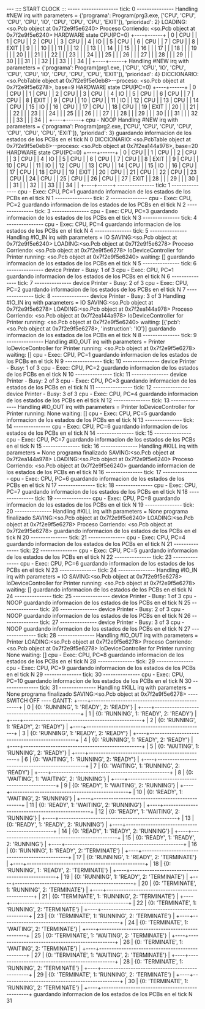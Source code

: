 --- :::: START CLOCK  ::: -----
        --------------- tick: 0 ---------------
Handling #NEW irq with parameters = {'programa': Program(prg3.exe, ['CPU', 'CPU', 'CPU', 'CPU', 'IO', 'CPU', 'CPU', 'CPU', 'EXIT']), 'prioridad': 2}
LOADING:<so.Pcb object at 0x7f2e9f5e6240>
Proceso Corriendo: <so.Pcb object at 0x7f2e9f5e6240>
HARDWARE state CPU(PC=0)
+----+------+
|  0 | CPU  |
|  1 | CPU  |
|  2 | CPU  |
|  3 | CPU  |
|  4 | IO   |
|  5 | CPU  |
|  6 | CPU  |
|  7 | CPU  |
|  8 | EXIT |
|  9 |      |
| 10 |      |
| 11 |      |
| 12 |      |
| 13 |      |
| 14 |      |
| 15 |      |
| 16 |      |
| 17 |      |
| 18 |      |
| 19 |      |
| 20 |      |
| 21 |      |
| 22 |      |
| 23 |      |
| 24 |      |
| 25 |      |
| 26 |      |
| 27 |      |
| 28 |      |
| 29 |      |
| 30 |      |
| 31 |      |
| 32 |      |
| 33 |      |
| 34 |      |
+----+------+
Handling #NEW irq with parameters = {'programa': Program(prg1.exe, ['CPU', 'CPU', 'IO', 'CPU', 'CPU', 'CPU', 'IO', 'CPU', 'CPU', 'CPU', 'EXIT']), 'prioridad': 4}
DICCIONARIO: <so.PcbTable object at 0x7f2e9f5e0eb8>--proceso: <so.Pcb object at 0x7f2e9f5e6278>, base=9
HARDWARE state CPU(PC=0)
+----+------+
|  0 | CPU  |
|  1 | CPU  |
|  2 | CPU  |
|  3 | CPU  |
|  4 | IO   |
|  5 | CPU  |
|  6 | CPU  |
|  7 | CPU  |
|  8 | EXIT |
|  9 | CPU  |
| 10 | CPU  |
| 11 | IO   |
| 12 | CPU  |
| 13 | CPU  |
| 14 | CPU  |
| 15 | IO   |
| 16 | CPU  |
| 17 | CPU  |
| 18 | CPU  |
| 19 | EXIT |
| 20 |      |
| 21 |      |
| 22 |      |
| 23 |      |
| 24 |      |
| 25 |      |
| 26 |      |
| 27 |      |
| 28 |      |
| 29 |      |
| 30 |      |
| 31 |      |
| 32 |      |
| 33 |      |
| 34 |      |
+----+------+
cpu - NOOP
Handling #NEW irq with parameters = {'programa': Program(prg2.exe, ['CPU', 'CPU', 'CPU', 'CPU', 'CPU', 'CPU', 'CPU', 'EXIT']), 'prioridad': 3}
guardando informacion de los estados de los PCBs en el tick N 0
DICCIONARIO: <so.PcbTable object at 0x7f2e9f5e0eb8>--proceso: <so.Pcb object at 0x7f2ea144a978>, base=20
HARDWARE state CPU(PC=0)
+----+------+
|  0 | CPU  |
|  1 | CPU  |
|  2 | CPU  |
|  3 | CPU  |
|  4 | IO   |
|  5 | CPU  |
|  6 | CPU  |
|  7 | CPU  |
|  8 | EXIT |
|  9 | CPU  |
| 10 | CPU  |
| 11 | IO   |
| 12 | CPU  |
| 13 | CPU  |
| 14 | CPU  |
| 15 | IO   |
| 16 | CPU  |
| 17 | CPU  |
| 18 | CPU  |
| 19 | EXIT |
| 20 | CPU  |
| 21 | CPU  |
| 22 | CPU  |
| 23 | CPU  |
| 24 | CPU  |
| 25 | CPU  |
| 26 | CPU  |
| 27 | EXIT |
| 28 |      |
| 29 |      |
| 30 |      |
| 31 |      |
| 32 |      |
| 33 |      |
| 34 |      |
+----+------+
        --------------- tick: 1 ---------------
cpu - Exec: CPU, PC=1
guardando informacion de los estados de los PCBs en el tick N 1
        --------------- tick: 2 ---------------
cpu - Exec: CPU, PC=2
guardando informacion de los estados de los PCBs en el tick N 2
        --------------- tick: 3 ---------------
cpu - Exec: CPU, PC=3
guardando informacion de los estados de los PCBs en el tick N 3
        --------------- tick: 4 ---------------
cpu - Exec: CPU, PC=4
guardando informacion de los estados de los PCBs en el tick N 4
        --------------- tick: 5 ---------------
Handling #IO_IN irq with parameters = IO
SAVING:<so.Pcb object at 0x7f2e9f5e6240>
LOADING:<so.Pcb object at 0x7f2e9f5e6278>
Proceso Corriendo: <so.Pcb object at 0x7f2e9f5e6278>
IoDeviceController for Printer running: <so.Pcb object at 0x7f2e9f5e6240> waiting: []
guardando informacion de los estados de los PCBs en el tick N 5
        --------------- tick: 6 ---------------
device Printer - Busy: 1 of 3
cpu - Exec: CPU, PC=1
guardando informacion de los estados de los PCBs en el tick N 6
        --------------- tick: 7 ---------------
device Printer - Busy: 2 of 3
cpu - Exec: CPU, PC=2
guardando informacion de los estados de los PCBs en el tick N 7
        --------------- tick: 8 ---------------
device Printer - Busy: 3 of 3
Handling #IO_IN irq with parameters = IO
SAVING:<so.Pcb object at 0x7f2e9f5e6278>
LOADING:<so.Pcb object at 0x7f2ea144a978>
Proceso Corriendo: <so.Pcb object at 0x7f2ea144a978>
IoDeviceController for Printer running: <so.Pcb object at 0x7f2e9f5e6240> waiting: [{'pcb': <so.Pcb object at 0x7f2e9f5e6278>, 'instruction': 'IO'}]
guardando informacion de los estados de los PCBs en el tick N 8
        --------------- tick: 9 ---------------
Handling #IO_OUT irq with parameters = Printer
IoDeviceController for Printer running: <so.Pcb object at 0x7f2e9f5e6278> waiting: []
cpu - Exec: CPU, PC=1
guardando informacion de los estados de los PCBs en el tick N 9
        --------------- tick: 10 ---------------
device Printer - Busy: 1 of 3
cpu - Exec: CPU, PC=2
guardando informacion de los estados de los PCBs en el tick N 10
        --------------- tick: 11 ---------------
device Printer - Busy: 2 of 3
cpu - Exec: CPU, PC=3
guardando informacion de los estados de los PCBs en el tick N 11
        --------------- tick: 12 ---------------
device Printer - Busy: 3 of 3
cpu - Exec: CPU, PC=4
guardando informacion de los estados de los PCBs en el tick N 12
        --------------- tick: 13 ---------------
Handling #IO_OUT irq with parameters = Printer
IoDeviceController for Printer running: None waiting: []
cpu - Exec: CPU, PC=5
guardando informacion de los estados de los PCBs en el tick N 13
        --------------- tick: 14 ---------------
cpu - Exec: CPU, PC=6
guardando informacion de los estados de los PCBs en el tick N 14
        --------------- tick: 15 ---------------
cpu - Exec: CPU, PC=7
guardando informacion de los estados de los PCBs en el tick N 15
        --------------- tick: 16 ---------------
Handling #KILL irq with parameters = None
programa finalizado
SAVING:<so.Pcb object at 0x7f2ea144a978>
LOADING:<so.Pcb object at 0x7f2e9f5e6240>
Proceso Corriendo: <so.Pcb object at 0x7f2e9f5e6240>
guardando informacion de los estados de los PCBs en el tick N 16
        --------------- tick: 17 ---------------
cpu - Exec: CPU, PC=6
guardando informacion de los estados de los PCBs en el tick N 17
        --------------- tick: 18 ---------------
cpu - Exec: CPU, PC=7
guardando informacion de los estados de los PCBs en el tick N 18
        --------------- tick: 19 ---------------
cpu - Exec: CPU, PC=8
guardando informacion de los estados de los PCBs en el tick N 19
        --------------- tick: 20 ---------------
Handling #KILL irq with parameters = None
programa finalizado
SAVING:<so.Pcb object at 0x7f2e9f5e6240>
LOADING:<so.Pcb object at 0x7f2e9f5e6278>
Proceso Corriendo: <so.Pcb object at 0x7f2e9f5e6278>
guardando informacion de los estados de los PCBs en el tick N 20
        --------------- tick: 21 ---------------
cpu - Exec: CPU, PC=4
guardando informacion de los estados de los PCBs en el tick N 21
        --------------- tick: 22 ---------------
cpu - Exec: CPU, PC=5
guardando informacion de los estados de los PCBs en el tick N 22
        --------------- tick: 23 ---------------
cpu - Exec: CPU, PC=6
guardando informacion de los estados de los PCBs en el tick N 23
        --------------- tick: 24 ---------------
Handling #IO_IN irq with parameters = IO
SAVING:<so.Pcb object at 0x7f2e9f5e6278>
IoDeviceController for Printer running: <so.Pcb object at 0x7f2e9f5e6278> waiting: []
guardando informacion de los estados de los PCBs en el tick N 24
        --------------- tick: 25 ---------------
device Printer - Busy: 1 of 3
cpu - NOOP
guardando informacion de los estados de los PCBs en el tick N 25
        --------------- tick: 26 ---------------
device Printer - Busy: 2 of 3
cpu - NOOP
guardando informacion de los estados de los PCBs en el tick N 26
        --------------- tick: 27 ---------------
device Printer - Busy: 3 of 3
cpu - NOOP
guardando informacion de los estados de los PCBs en el tick N 27
        --------------- tick: 28 ---------------
Handling #IO_OUT irq with parameters = Printer
LOADING:<so.Pcb object at 0x7f2e9f5e6278>
Proceso Corriendo: <so.Pcb object at 0x7f2e9f5e6278>
IoDeviceController for Printer running: None waiting: []
cpu - Exec: CPU, PC=8
guardando informacion de los estados de los PCBs en el tick N 28
        --------------- tick: 29 ---------------
cpu - Exec: CPU, PC=9
guardando informacion de los estados de los PCBs en el tick N 29
        --------------- tick: 30 ---------------
cpu - Exec: CPU, PC=10
guardando informacion de los estados de los PCBs en el tick N 30
        --------------- tick: 31 ---------------
Handling #KILL irq with parameters = None
programa finalizado
SAVING:<so.Pcb object at 0x7f2e9f5e6278>
 ---- SWITCH OFF ---- 
GANTT: +----+------------------------------------------------+
|  0 | {0: 'RUNNING', 1: 'READY', 2: 'READY'}         |
+----+------------------------------------------------+
|  1 | {0: 'RUNNING', 1: 'READY', 2: 'READY'}         |
+----+------------------------------------------------+
|  2 | {0: 'RUNNING', 1: 'READY', 2: 'READY'}         |
+----+------------------------------------------------+
|  3 | {0: 'RUNNING', 1: 'READY', 2: 'READY'}         |
+----+------------------------------------------------+
|  4 | {0: 'RUNNING', 1: 'READY', 2: 'READY'}         |
+----+------------------------------------------------+
|  5 | {0: 'WAITING', 1: 'RUNNING', 2: 'READY'}       |
+----+------------------------------------------------+
|  6 | {0: 'WAITING', 1: 'RUNNING', 2: 'READY'}       |
+----+------------------------------------------------+
|  7 | {0: 'WAITING', 1: 'RUNNING', 2: 'READY'}       |
+----+------------------------------------------------+
|  8 | {0: 'WAITING', 1: 'WAITING', 2: 'RUNNING'}     |
+----+------------------------------------------------+
|  9 | {0: 'READY', 1: 'WAITING', 2: 'RUNNING'}       |
+----+------------------------------------------------+
| 10 | {0: 'READY', 1: 'WAITING', 2: 'RUNNING'}       |
+----+------------------------------------------------+
| 11 | {0: 'READY', 1: 'WAITING', 2: 'RUNNING'}       |
+----+------------------------------------------------+
| 12 | {0: 'READY', 1: 'WAITING', 2: 'RUNNING'}       |
+----+------------------------------------------------+
| 13 | {0: 'READY', 1: 'READY', 2: 'RUNNING'}         |
+----+------------------------------------------------+
| 14 | {0: 'READY', 1: 'READY', 2: 'RUNNING'}         |
+----+------------------------------------------------+
| 15 | {0: 'READY', 1: 'READY', 2: 'RUNNING'}         |
+----+------------------------------------------------+
| 16 | {0: 'RUNNING', 1: 'READY', 2: 'TERMINATE'}     |
+----+------------------------------------------------+
| 17 | {0: 'RUNNING', 1: 'READY', 2: 'TERMINATE'}     |
+----+------------------------------------------------+
| 18 | {0: 'RUNNING', 1: 'READY', 2: 'TERMINATE'}     |
+----+------------------------------------------------+
| 19 | {0: 'RUNNING', 1: 'READY', 2: 'TERMINATE'}     |
+----+------------------------------------------------+
| 20 | {0: 'TERMINATE', 1: 'RUNNING', 2: 'TERMINATE'} |
+----+------------------------------------------------+
| 21 | {0: 'TERMINATE', 1: 'RUNNING', 2: 'TERMINATE'} |
+----+------------------------------------------------+
| 22 | {0: 'TERMINATE', 1: 'RUNNING', 2: 'TERMINATE'} |
+----+------------------------------------------------+
| 23 | {0: 'TERMINATE', 1: 'RUNNING', 2: 'TERMINATE'} |
+----+------------------------------------------------+
| 24 | {0: 'TERMINATE', 1: 'WAITING', 2: 'TERMINATE'} |
+----+------------------------------------------------+
| 25 | {0: 'TERMINATE', 1: 'WAITING', 2: 'TERMINATE'} |
+----+------------------------------------------------+
| 26 | {0: 'TERMINATE', 1: 'WAITING', 2: 'TERMINATE'} |
+----+------------------------------------------------+
| 27 | {0: 'TERMINATE', 1: 'WAITING', 2: 'TERMINATE'} |
+----+------------------------------------------------+
| 28 | {0: 'TERMINATE', 1: 'RUNNING', 2: 'TERMINATE'} |
+----+------------------------------------------------+
| 29 | {0: 'TERMINATE', 1: 'RUNNING', 2: 'TERMINATE'} |
+----+------------------------------------------------+
| 30 | {0: 'TERMINATE', 1: 'RUNNING', 2: 'TERMINATE'} |
+----+------------------------------------------------+
guardando informacion de los estados de los PCBs en el tick N 31
